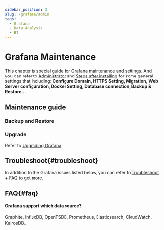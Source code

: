 ```yaml
---
sidebar_position: 3
slug: /grafana/admin
tags:
  - Grafana
  - Data Analysis
  - BI
---
```


# Grafana Maintenance

This chapter is special guide for Grafana maintenance and settings. And you can refer to [Administrator](../administrator) and [Steps after installing](../install/setup) for some general settings that including: **Configure Domain, HTTPS Setting, Migration, Web Server configuration, Docker Setting, Database connection, Backup & Restore...**  

## Maintenance guide

### Backup and Restore

### Upgrade

Refer to [Upgrading Grafana](https://grafana.com/docs/installation/upgrading/)

## Troubleshoot{#troubleshoot}

In addition to the Grafana issues listed below, you can refer to [Troubleshoot + FAQ](../troubleshoot) to get more.  

## FAQ{#faq}

#### Grafana support which data source?

Graphite, InfluxDB, OpenTSDB, Prometheus, Elasticsearch, CloudWatch, KairosDB。